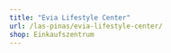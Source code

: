 ```yaml
---
title: "Evia Lifestyle Center"
url: /las-pinas/evia-lifestyle-center/
shop: Einkaufszentrum
---
```

